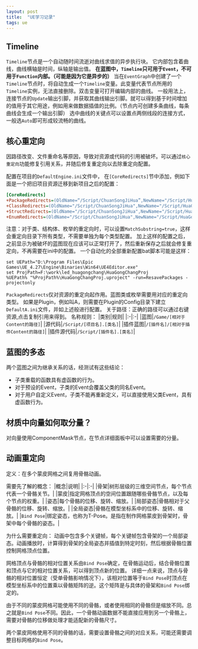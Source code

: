 ```yaml
---
layout: post
title:  "UE学习记录"
tags: ue
---
```

## Timeline
`Timeline`节点是一个自动随时间流逝对曲线求值的异步执行块。
它内部包含着曲线，曲线横轴是时间，纵轴是输出值。
**在蓝图中，`Timeline`只可用于`Event`，不可用于`Function`内部。（可能是因为它是异步的）**
当在`EventGraph`中创建了一个`Timeline`节点时，将自动生成一个`Timeline`变量。此变量代表节点所用的`Timeline`实例，无法直接删除。双击变量可打开编辑内部的曲线。
一般用法上，连接节点的`Update`输出引脚，并获取其曲线输出引脚。就可以得到基于时间增加的值用于其它用途，例如用来做数据插值的比例。（节点内可创建多条曲线，每条曲线会生成一个输出引脚）
选中曲线的关键点可以设置点两侧线段的连接方式，一般选`Auto`即可形成较流畅的曲线。

## 核心重定向
因路径改变、文件重命名等原因，导致对资源或代码的引用被破坏。可以通过`核心重定向`功能修复引用关系，并随后修复重定向以去除重定向配置。
<!--more-->
配置在项目的`DefaultEngine.ini`文件中，
在`[CoreRedirects]`节中添加，例如下面是一个把旧项目资源迁移到新项目之后的配置：
```ini
[CoreRedirects]
+PackageRedirects=(OldName=“/Script/ChuanSongJiHua”,NewName="/Script/HuaGongChangProj")
+ClassRedirects=(OldName="/Script/ChuanSongJiHua",NewName="/Script/HuaGongChangProj", MatchSubstring=true)
+StructRedirects=(OldName="/Script/ChuanSongJiHua",NewName="/Script/HuaGongChangProj", MatchSubstring=true)
+EnumRedirects=(OldName="/Script/ChuanSongJiHua",NewName="/Script/HuaGongChangProj", MatchSubstring=true)
```
注意：对于类、结构体、枚举的重定向时，可以设置`MatchSubstring=true`，这样会重定向目录下所有类型，不需要单独为每个类型配置。
加上这样的配置之后，之前显示为被破坏的蓝图现在应该可以正常打开了，然后重新保存之后就会修复重定向，不再需要在ini中的配置。
一个自动化的全部重新配置bat脚本可能是这样：
```shell
set UEPath="D:\Program Files\Epic Games\UE_4.27\Engine\Binaries\Win64\UE4Editor.exe"
set ProjPath=F:\work\led_huagongchang\HuaGongChangProj
%UEPath% "%ProjPath%\HuaGongChangProj.uproject" -run=ResavePackages -projectonly
```
`PackageRedirects`仅对资源的重定向起作用。蓝图类或枚举需要用对应的重定向类型。
如果是Plugin，例如叫A，则需要在Plugin的Config目录下建立`DefaultA.ini`文件，并如上述般进行配置。
关于路径：正确的路径可以通过右键资源,点击复制引用来得到。
名称规则：
|类别|规则|
|:-|:-|
|蓝图|`/Game/[相对于Content的路径]`|
|源代码|`/Script/[项目名].[类名]`|
|插件蓝图|`/[插件名]/[相对于插件Content的路径]`|
|插件源代码|`/Script/[插件名].[类名]`|

## 蓝图的多态
两个蓝图之间为继承关系的话，经测试有这些结论：
- 子类重载的函数具有虚函数的行为。
- 对于预设的Event，子类的Event会覆盖父类的同名Event。
- 对于用户自定义Event，子类不能再重新定义，可以直接使用父类Event，具有虚函数行为。

## 材质中向量如何取分量？
对向量使用ComponentMask节点，在节点详细面板中可以设置需要的分量。

## 动画重定向
定义：在多个蒙皮网格之间复用骨骼动画。

需要先了解的概念：
|概念|说明|
|:-|:-|
|骨架|树形层级的三维空间节点，每个节点代表一个骨骼关节。|
|蒙皮|指定网格顶点的空间位置跟随哪些骨骼节点，以及每个节点的权重。|
|姿态|每个骨骼的位移、旋转、缩放。|
|局部姿态|骨骼相对于父骨骼的位移、旋转、缩放。|
|全局姿态|骨骼在模型坐标系中的位移、旋转、缩放。|
|`Bind Pose`|绑定姿态，也称为T-Pose。是指在制作网格蒙皮到骨架时，骨架中每个骨骼的姿态。|

为什么需要重定向：
动画中包含多个关键帧，每个关键帧包含骨架的一个局部姿态。动画播放时，计算得到骨架的全局姿态并插值到特定时刻，然后根据骨骼位置控制网格顶点位置。

网格顶点与骨骼的相对位置关系由`Bind Pose`确定，在骨骼运动后，结合骨骼位置和顶点与它的相对位置关系，可以得到顶点新的位置。
详细一点来说，顶点与骨骼的相对位置恒定（受单骨骼影响情况下），该相对位置等于`Bind Pose`时顶点在模型坐标系中的位置乘以骨骼矩阵的逆。这个矩阵是与具体的骨架和`Bind Pose`绑定的。

由于不同的蒙皮网格可能使用不同的骨骼，或者使用相同的骨骼但是缩放不同。总之就是`Bind Pose`不同。因此，一个骨骼动画数据不能直接应用到另一个骨骼上，需要对骨骼的位移做处理才能适配新的骨骼尺寸。

两个蒙皮网格使用不同的骨骼的话，需要设置骨骼之间的对应关系，可能还需要调整目标网格的`Bind Pose`。

